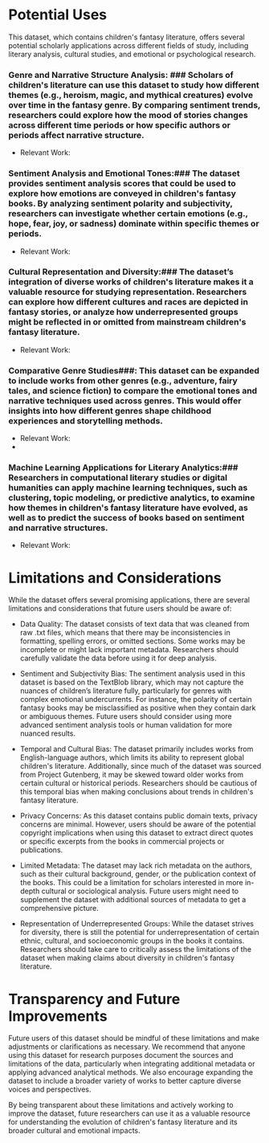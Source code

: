 # Potential Uses

This dataset, which contains children's fantasy literature, offers several potential scholarly applications across different fields of study, including literary analysis, cultural studies, and emotional or psychological research. 

### Genre and Narrative Structure Analysis: ###  Scholars of children's literature can use this dataset to study how different themes (e.g., heroism, magic, and mythical creatures) evolve over time in the fantasy genre. By comparing sentiment trends, researchers could explore how the mood of stories changes across different time periods or how specific authors or periods affect narrative structure.

- Relevant Work:
  
### Sentiment Analysis and Emotional Tones:###  The dataset provides sentiment analysis scores that could be used to explore how emotions are conveyed in children's fantasy books. By analyzing sentiment polarity and subjectivity, researchers can investigate whether certain emotions (e.g., hope, fear, joy, or sadness) dominate within specific themes or periods.

- Relevant Work:
  
### Cultural Representation and Diversity:### The dataset’s integration of diverse works of children's literature makes it a valuable resource for studying representation. Researchers can explore how different cultures and races are depicted in fantasy stories, or analyze how underrepresented groups might be reflected in or omitted from mainstream children's fantasy literature.

- Relevant Work: 

### Comparative Genre Studies###: This dataset can be expanded to include works from other genres (e.g., adventure, fairy tales, and science fiction) to compare the emotional tones and narrative techniques used across genres. This would offer insights into how different genres shape childhood experiences and storytelling methods.

- Relevant Work:
- 
### Machine Learning Applications for Literary Analytics:### Researchers in computational literary studies or digital humanities can apply machine learning techniques, such as clustering, topic modeling, or predictive analytics, to examine how themes in children's fantasy literature have evolved, as well as to predict the success of books based on sentiment and narrative structures.

- Relevant Work: 

# Limitations and Considerations

While the dataset offers several promising applications, there are several limitations and considerations that future users should be aware of:

- Data Quality: The dataset consists of text data that was cleaned from raw .txt files, which means that there may be inconsistencies in formatting, spelling errors, or omitted sections. Some works may be incomplete or might lack important metadata. Researchers should carefully validate the data before using it for deep analysis.

- Sentiment and Subjectivity Bias: The sentiment analysis used in this dataset is based on the TextBlob library, which may not capture the nuances of children’s literature fully, particularly for genres with complex emotional undercurrents. For instance, the polarity of certain fantasy books may be misclassified as positive when they contain dark or ambiguous themes. Future users should consider using more advanced sentiment analysis tools or human validation for more nuanced results.

- Temporal and Cultural Bias: The dataset primarily includes works from English-language authors, which limits its ability to represent global children's literature. Additionally, since much of the dataset was sourced from Project Gutenberg, it may be skewed toward older works from certain cultural or historical periods. Researchers should be cautious of this temporal bias when making conclusions about trends in children's fantasy literature.

- Privacy Concerns: As this dataset contains public domain texts, privacy concerns are minimal. However, users should be aware of the potential copyright implications when using this dataset to extract direct quotes or specific excerpts from the books in commercial projects or publications.

- Limited Metadata: The dataset may lack rich metadata on the authors, such as their cultural background, gender, or the publication context of the books. This could be a limitation for scholars interested in more in-depth cultural or sociological analysis. Future users might need to supplement the dataset with additional sources of metadata to get a comprehensive picture.

- Representation of Underrepresented Groups: While the dataset strives for diversity, there is still the potential for underrepresentation of certain ethnic, cultural, and socioeconomic groups in the books it contains. Researchers should take care to critically assess the limitations of the dataset when making claims about diversity in children's fantasy literature.

# Transparency and Future Improvements

Future users of this dataset should be mindful of these limitations and make adjustments or clarifications as necessary. We recommend that anyone using this dataset for research purposes document the sources and limitations of the data, particularly when integrating additional metadata or applying advanced analytical methods. We also encourage expanding the dataset to include a broader variety of works to better capture diverse voices and perspectives.

By being transparent about these limitations and actively working to improve the dataset, future researchers can use it as a valuable resource for understanding the evolution of children's fantasy literature and its broader cultural and emotional impacts.
